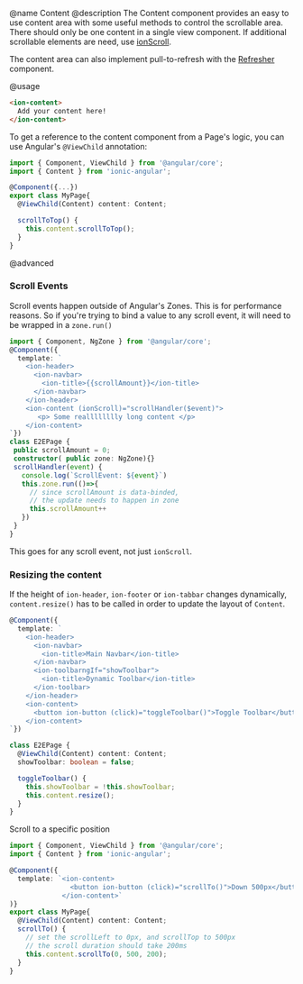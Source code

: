 
@name Content
@description
The Content component provides an easy to use content area with
some useful methods to control the scrollable area. There should
only be one content in a single view component. If additional scrollable
elements are need, use [ionScroll](../../scroll/Scroll).


The content area can also implement pull-to-refresh with the
[Refresher](../../refresher/Refresher) component.

@usage
```html
<ion-content>
  Add your content here!
</ion-content>
```

To get a reference to the content component from a Page's logic,
you can use Angular's `@ViewChild` annotation:

```ts
import { Component, ViewChild } from '@angular/core';
import { Content } from 'ionic-angular';

@Component({...})
export class MyPage{
  @ViewChild(Content) content: Content;

  scrollToTop() {
    this.content.scrollToTop();
  }
}
```

@advanced

### Scroll Events

Scroll events happen outside of Angular's Zones. This is for performance reasons. So
if you're trying to bind a value to any scroll event, it will need to be wrapped in
a `zone.run()`

```ts
import { Component, NgZone } from '@angular/core';
@Component({
  template: `
    <ion-header>
      <ion-navbar>
        <ion-title>{{scrollAmount}}</ion-title>
      </ion-navbar>
    </ion-header>
    <ion-content (ionScroll)="scrollHandler($event)">
       <p> Some realllllllly long content </p>
    </ion-content>
`})
class E2EPage {
 public scrollAmount = 0;
 constructor( public zone: NgZone){}
 scrollHandler(event) {
   console.log(`ScrollEvent: ${event}`)
   this.zone.run(()=>{
     // since scrollAmount is data-binded,
     // the update needs to happen in zone
     this.scrollAmount++
   })
 }
}
```

This goes for any scroll event, not just `ionScroll`.

### Resizing the content

If the height of `ion-header`, `ion-footer` or `ion-tabbar`
changes dynamically, `content.resize()` has to be called in order to update the
layout of `Content`.


```ts
@Component({
  template: `
    <ion-header>
      <ion-navbar>
        <ion-title>Main Navbar</ion-title>
      </ion-navbar>
      <ion-toolbarngIf="showToolbar">
        <ion-title>Dynamic Toolbar</ion-title>
      </ion-toolbar>
    </ion-header>
    <ion-content>
      <button ion-button (click)="toggleToolbar()">Toggle Toolbar</button>
    </ion-content>
`})

class E2EPage {
  @ViewChild(Content) content: Content;
  showToolbar: boolean = false;

  toggleToolbar() {
    this.showToolbar = !this.showToolbar;
    this.content.resize();
  }
}
```


Scroll to a specific position

```ts
import { Component, ViewChild } from '@angular/core';
import { Content } from 'ionic-angular';

@Component({
  template: `<ion-content>
               <button ion-button (click)="scrollTo()">Down 500px</button>
             </ion-content>`
)}
export class MyPage{
  @ViewChild(Content) content: Content;
  scrollTo() {
    // set the scrollLeft to 0px, and scrollTop to 500px
    // the scroll duration should take 200ms
    this.content.scrollTo(0, 500, 200);
  }
}
```
